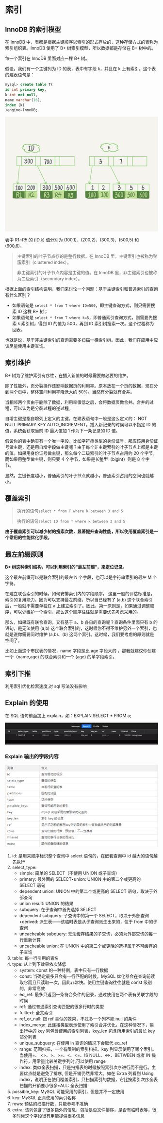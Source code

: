 # 索引

## InnoDB 的索引模型

在 InnoDB 中，表都是根据主键顺序以索引的形式存放的，这种存储方式的表称为索引组织表。InnoDB 使用了 B+ 树索引模型，所以数据都是存储在 B+ 树中的。

每一个索引在 InnoDB 里面对应一棵 B+ 树。

假设，我们有一个主键列为 ID 的表，表中有字段 k，并且在 k 上有索引。这个表的建表语句是：

```sql
mysql> create table T(
id int primary key,
k int not null,
name varchar(16),
index (k)
)engine=InnoDB;
```

![InnoDB 的索引组织结构](img/InnoDB%20的索引组织结构.png)

表中 R1~R5 的 (ID,k) 值分别为 (100,1)、(200,2)、(300,3)、(500,5) 和 (600,6)。

> 主键索引的叶子节点存的是整行数据。在 InnoDB 里，主键索引也被称为聚簇索引（clustered index）。
>
> 非主键索引的叶子节点内容是主键的值。在 InnoDB 里，非主键索引也被称为二级索引（secondary index）。

根据上面的索引结构说明，我们来讨论一个问题：基于主键索引和普通索引的查询有什么区别？

- 如果语句是 `select * from T where ID=500`，即主键查询方式，则只需要搜索 ID 这棵 B+ 树；
- 如果语句是 `select * from T where k=5`，即普通索引查询方式，则需要先搜索 k 索引树，得到 ID 的值为 500，再到 ID 索引树搜索一次。这个过程称为回表。

也就是说，基于非主键索引的查询需要多扫描一棵索引树。因此，我们在应用中应该尽量使用主键查询。

## 索引维护

B+ 树为了维护索引有序性，在插入新值的时候需要做必要的维护。

除了性能外，页分裂操作还影响数据页的利用率。原本放在一个页的数据，现在分到两个页中，整体空间利用率降低大约 50%。当然有分裂就有合并。

当相邻两个页由于删除了数据，利用率很低之后，会将数据页做合并。合并的过程，可以认为是分裂过程的逆过程。

自增主键是指自增列上定义的主键，在建表语句中一般是这么定义的： NOT NULL PRIMARY KEY AUTO_INCREMENT。插入新记录的时候可以不指定 ID 的值，系统会获取当前 ID 最大值加 1 作为下一条记录的 ID 值。

假设你的表中确实有一个唯一字段，比如字符串类型的身份证号，那应该用身份证号做主键，还是用自增字段做主键呢？由于每个非主键索引的叶子节点上都是主键的值。如果用身份证号做主键，那么每个二级索引的叶子节点占用约 20 个字节，而如果用整型做主键，则只要 4 个字节，如果是长整型（bigint）则是 8 个字节。

显然，主键长度越小，普通索引的叶子节点就越小，普通索引占用的空间也就越小。

## 覆盖索引

> 执行的语句`select * from T where k between 3 and 5`
>
> 执行的语句`select ID from T where k between 3 and 5`

**由于覆盖索引可以减少树的搜索次数，显著提升查询性能，所以使用覆盖索引是一个常用的性能优化手段。**

## 最左前缀原则

**B+ 树这种索引结构，可以利用索引的“最左前缀”，来定位记录。**

这个最左前缀可以是联合索引的最左 N 个字段，也可以是字符串索引的最左 M 个字符。

在建立联合索引的时候，如何安排索引内的字段顺序。
这里一般的评估标准是，索引的复用能力。因为可以支持最左前缀，所以当已经有了 (a,b) 这个联合索引后，一般就不需要单独在 a 上建立索引了。因此，第一原则是，如果通过调整顺序，可以少维护一个索引，那么这个顺序往往就是需要优先考虑采用的。

那么，如果既有联合查询，又有基于 a、b 各自的查询呢？查询条件里面只有 b 的语句，是无法使用 (a,b) 这个联合索引的，这时候你不得不维护另外一个索引，也就是说你需要同时维护 (a,b)、(b) 这两个索引。这时候，我们要考虑的原则就是空间了。

比如上面这个市民表的情况，name 字段是比 age 字段大的 ，那我就建议你创建一个（name,age) 的联合索引和一个 (age) 的单字段索引。

## 索引下推

利用索引优化检索速度,对 sql 写法没有影响

## Explain 的使用

在 SQL 语句前面加上 explain，如：EXPLAIN SELECT \* FROM a;

![执行计划](img/执行计划.jpg)

### Explain 输出的字段内容

![执行计划字段](img/执行计划字段.png)

1. id: 是用来顺序标识整个查询中 select 语句的，在嵌套查询中 id 越大的语句越先执行
2. select_type:
   - simple: 简单的 SELECT（不使用 UNION 或子查询）
   - primary: 最外面的 SELECT•union: UNION 中的第二个或更高的 SELECT 语句
   - dependent union: UNION 中的第二个或更高的 SELECT 语句，取决于外部查询
   - union result: UNION 的结果
   - subquery: 在子查询中首先选择 SELECT
   - dependent subquery: 子查询中的第一个 SELECT，取决于外部查询•derived: 派生表——该临时表是从子查询派生出来的，位于 from 中的子查询
   - uncacheable subquery: 无法缓存结果的子查询，必须为外部查询的每一行重新计算
   - uncacheable union: 在 UNION 中的第二个或更晚的选择属于不可缓存的子查询
3. table: 每一行引用的表名
4. type: 从上到下效果依次降低
   - system: const 的一种特例，表中只有一行数据
   - const: 当确定最多只会有一行匹配的时候，MySQL 优化器会在查询前读取它而且只读取一次，因此非常快。使用主键查询往往就是 const 级别的，非常高效
   - eq_ref: 最多只返回一条符合条件的记录，通过使用在两个表有关联字段的时候
   - ref: 通过普通索引查询匹配的很多行时的类型
   - fulltext: 全文索引
   - ref_or_null: 跟 ref 类似的效果，不过多一个列不能 null 的条件
   - index_merge: 此连接类型表示使用了索引合并优化。在这种情况下，输出行中的 key 列包含使用的索引列表，key_len 包含所用索引的最长 key 部分列表
   - unique_subquery: 在使用 in 查询的情况下会取代 eq_ref
   - range: 范围扫描，一个有限制的索引扫描。key 列显示使用了哪个索引。当使用=、 <>、>、>=、<、<=、IS NULL、<=>、BETWEEN 或者 IN 操作符，用常量比较关键字列时,可以使用 range
   - index: 类似全表扫描，只是扫描表的时候按照索引次序进行而不是行。主要优点就是避免了排序, 但是开销仍然非常大。如在 Extra 列看到 Using index，说明正在使用覆盖索引，只扫描索引的数据，它比按索引次序全表扫描的开销要小很多•ALL: 全表扫描
5. possible_key: MySQL 可能采用的索引，但是并不一定使用
6. key: MySQL 正真使用的索引名称
7. rows: 预估的扫描行数，只能参考不准确
8. extra: 该列包含了很多额外的信息，包括是否文件排序，是否有临时表等，很多时候这个字段很有用能提供很多信息
